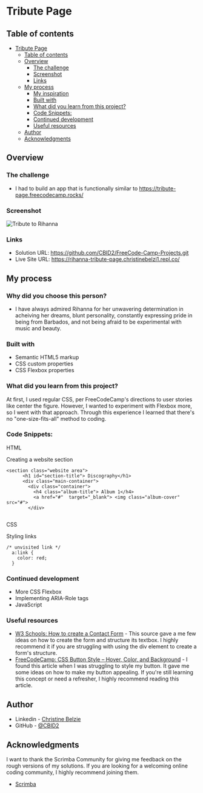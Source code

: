 # Tribute Page 
 ## Table of contents

- [Tribute Page](#tribute-page)
	- [Table of contents](#table-of-contents)
	- [Overview](#overview)
		- [The challenge](#the-challenge)
		- [Screenshot](#screenshot)
		- [Links](#links)
	- [My process](#my-process)
		- [My inspiration](#my-inspiration)
		- [Built with](#built-with)
		- [What did you learn from this project?](#what-did-you-learn)
		- [Code Snippets:](#code-snippets)
		- [Continued development](#continued-development)
		- [Useful resources](#useful-resources)
	- [Author](#author)
	- [Acknowledgments](#acknowledgments)


## Overview

### The challenge

- I had to build an app that is functionally similar to https://tribute-page.freecodecamp.rocks/


### Screenshot
![Tribute to Rihanna](https://user-images.githubusercontent.com/105683440/197928899-0f0913cb-824d-4d04-8c9b-a0ba31eff7ce.png)



### Links

- Solution URL: https://github.com/CBID2/FreeCode-Camp-Projects.git
- Live Site URL: https://rihanna-tribute-page.christinebelzi1.repl.co/

## My process
### Why did you choose this person?
- I have always admired Rihanna for her unwavering determination in acheiving her dreams, blunt personality, constantly expressing pride in being from Barbados, and not being afraid to be experimental with music and beauty.   
### Built with
- Semantic HTML5 markup
- CSS custom properties
- CSS Flexbox properties 
### What did you learn from this project?
At first, I used regular CSS, per FreeCodeCamp's directions to user stories like center the figure. However, I wanted to experiment with Flexbox more, so I went with that approach. Through this experience I learned that there's no "one-size-fits-all" method to coding. 

### Code Snippets:

 HTML

Creating a website section
```
<section class="website area">
      <h1 id="section-title"> Discography</h1> 
      <div class="main-container">
        <div class="container"> 
          <h4 class="album-title"> Album 1</h4> 
          <a href="#"  target="_blank"> <img class="album-cover" src="#">
        </div>
        
```

CSS

Styling links
```
/* unvisited link */
  a:link {
	color: red;
  }
 ``` 

### Continued development
- More CSS Flexbox
- Implementing ARIA-Role tags 
- JavaScript 


### Useful resources
<!-- Pick 2-3 sources that stood out to you. -->
- [W3 Schools: How to create a Contact Form](https://www.w3schools.com/howto/howto_css_contact_form.asp) - This source gave a me few ideas on how to create the form and structure its textbox. I highly recommend it if you are struggling with using the div element to create a form's structure. 
- [FreeCodeCamp: CSS Button Style – Hover, Color, and Background](https://www.freecodecamp.org/news/css-button-style-hover-color-and-background/) - I found this article when I was struggling to style my button. It gave me some ideas on how to make my button appealing. If you're still learning this concept or need a refresher, I highly recommend reading this article.


## Author

- Linkedin - [Christine Belzie](https://www.linkedin.com/in/christinebelzie)
- GitHub - [@CBID2](https://github.com/CBID2)



## Acknowledgments

I want to thank the Scrimba Community for giving me feedback on the rough versions of my solutions. If you are looking for a welcoming online coding community, I highly recommend joining them.

- [Scrimba](https://scrimba.com/)



